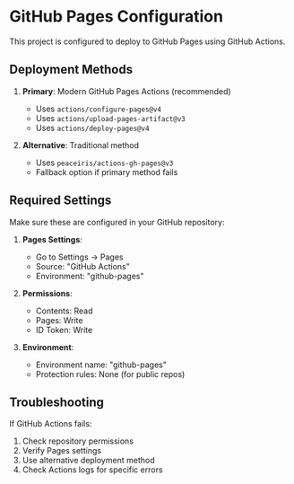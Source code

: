 # GitHub Pages Configuration

This project is configured to deploy to GitHub Pages using GitHub Actions.

## Deployment Methods

1. **Primary**: Modern GitHub Pages Actions (recommended)
   - Uses `actions/configure-pages@v4`
   - Uses `actions/upload-pages-artifact@v3`
   - Uses `actions/deploy-pages@v4`

2. **Alternative**: Traditional method
   - Uses `peaceiris/actions-gh-pages@v3`
   - Fallback option if primary method fails

## Required Settings

Make sure these are configured in your GitHub repository:

1. **Pages Settings**:
   - Go to Settings → Pages
   - Source: "GitHub Actions"
   - Environment: "github-pages"

2. **Permissions**:
   - Contents: Read
   - Pages: Write
   - ID Token: Write

3. **Environment**:
   - Environment name: "github-pages"
   - Protection rules: None (for public repos)

## Troubleshooting

If GitHub Actions fails:

1. Check repository permissions
2. Verify Pages settings
3. Use alternative deployment method
4. Check Actions logs for specific errors